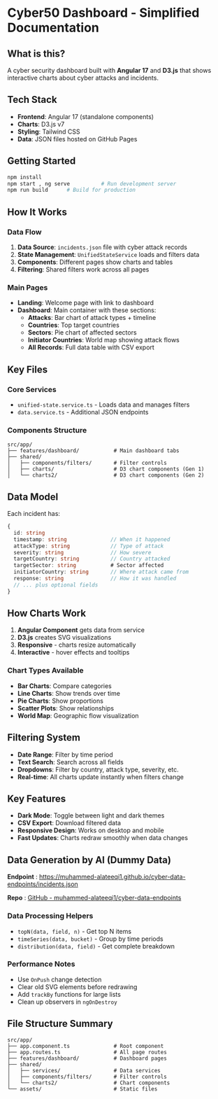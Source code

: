 # Cyber50 Dashboard - Simplified Documentation

## What is this?

A cyber security dashboard built with **Angular 17** and **D3.js** that shows interactive charts about cyber attacks and incidents.

## Tech Stack

- **Frontend**: Angular 17 (standalone components)
- **Charts**: D3.js v7
- **Styling**: Tailwind CSS
- **Data**: JSON files hosted on GitHub Pages

## Getting Started

```bash
npm install
npm start , ng serve          # Run development server
npm run build      # Build for production
```

## How It Works

### Data Flow

1. **Data Source**: `incidents.json` file with cyber attack records
2. **State Management**: `UnifiedStateService` loads and filters data
3. **Components**: Different pages show charts and tables
4. **Filtering**: Shared filters work across all pages

### Main Pages

- **Landing**: Welcome page with link to dashboard
- **Dashboard**: Main container with these sections:
  - **Attacks**: Bar chart of attack types + timeline
  - **Countries**: Top target countries
  - **Sectors**: Pie chart of affected sectors
  - **Initiator Countries**: World map showing attack flows
  - **All Records**: Full data table with CSV export

## Key Files

### Core Services

- `unified-state.service.ts` - Loads data and manages filters
- `data.service.ts` - Additional JSON endpoints

### Components Structure

```
src/app/
├── features/dashboard/           # Main dashboard tabs
├── shared/
│   ├── components/filters/       # Filter controls
│   ├── charts/                   # D3 chart components (Gen 1)
│   └── charts2/                  # D3 chart components (Gen 2)
```

## Data Model

Each incident has:

```typescript
{
  id: string
  timestamp: string              // When it happened
  attackType: string             // Type of attack
  severity: string               // How severe
  targetCountry: string          // Country attacked
  targetSector: string           # Sector affected
  initiatorCountry: string       // Where attack came from
  response: string               // How it was handled
  // ... plus optional fields
}
```

## How Charts Work

1. **Angular Component** gets data from service
2. **D3.js** creates SVG visualizations
3. **Responsive** - charts resize automatically
4. **Interactive** - hover effects and tooltips

### Chart Types Available

- **Bar Charts**: Compare categories
- **Line Charts**: Show trends over time
- **Pie Charts**: Show proportions
- **Scatter Plots**: Show relationships
- **World Map**: Geographic flow visualization

## Filtering System

- **Date Range**: Filter by time period
- **Text Search**: Search across all fields
- **Dropdowns**: Filter by country, attack type, severity, etc.
- **Real-time**: All charts update instantly when filters change

## Key Features

- **Dark Mode**: Toggle between light and dark themes
- **CSV Export**: Download filtered data
- **Responsive Design**: Works on desktop and mobile
- **Fast Updates**: Charts redraw smoothly when data changes

## Data Generation by AI (Dummy Data)

**Endpoint** : https://muhammed-alateeqi1.github.io/cyber-data-endpoints/incidents.json

**Repo** : [GitHub - muhammed-alateeqi1/cyber-data-endpoints](https://github.com/muhammed-alateeqi1/cyber-data-endpoints)

### Data Processing Helpers

- `topN(data, field, n)` - Get top N items
- `timeSeries(data, bucket)` - Group by time periods
- `distribution(data, field)` - Get complete breakdown

### Performance Notes

- Use `OnPush` change detection
- Clear old SVG elements before redrawing
- Add `trackBy` functions for large lists
- Clean up observers in `ngOnDestroy`

## File Structure Summary

```
src/app/
├── app.component.ts              # Root component
├── app.routes.ts                 # All page routes
├── features/dashboard/           # Dashboard pages
├── shared/
│   ├── services/                 # Data services
│   ├── components/filters/       # Filter controls
│   └── charts2/                  # Chart components
└── assets/                       # Static files
```